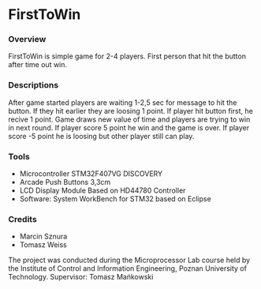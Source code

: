 # FirstToWin

### Overview

FirstToWin is simple game for 2-4 players. First person that hit the button after time out win.

### Descriptions

After game started players are waiting 1-2,5 sec for message to hit the button. 
If they hit earlier they are loosing 1 point.
If player hit button first, he recive 1 point.
Game draws new value of time and players are trying to win in next round.
If player score 5 point he win and the game is over.
If player score -5 point he is loosing but other player still can play.

### Tools

- Microcontroller STM32F407VG DISCOVERY
- Arcade Push Buttons 3,3cm 
- LCD Display Module Based on HD44780 Controller
- Software: System WorkBench for STM32 based on Eclipse

### Credits

- Marcin Sznura
- Tomasz Weiss

The project was conducted during the Microprocessor Lab course held by the Institute of Control and Information Engineering, Poznan University of Technology. Supervisor: Tomasz Mańkowski
